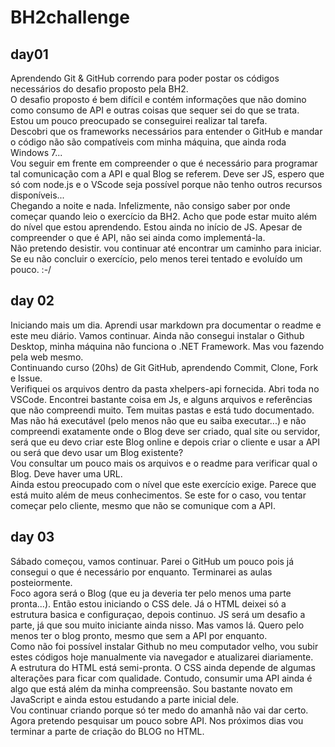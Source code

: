 # BH2challenge
## day01
    
Aprendendo Git & GitHub correndo para poder postar os códigos necessários do desafio proposto pela BH2.  
O desafio proposto é bem difícil e contém informações que não domino como consumo de API e outras coisas que sequer sei do que se trata.  
Estou um pouco preocupado se conseguirei realizar tal tarefa.  
Descobri que os frameworks necessários para entender o GitHub e mandar o código não são compatíveis com minha máquina, que ainda roda Windows 7...  
Vou seguir em frente em compreender o que é necessário para programar tal comunicação com a API e qual Blog se referem. Deve ser JS, espero que só com node.js e o VScode seja possível porque não tenho outros recursos disponíveis...  
Chegando a noite e nada. Infelizmente, não consigo saber por onde começar quando leio o exercício da BH2. Acho que pode estar muito além do nível que estou aprendendo. Estou ainda no início de JS. Apesar de compreender o que é API, não sei ainda como implementá-la.  
Não pretendo desistir. vou continuar até encontrar um caminho para iniciar. Se eu não concluir o exercício, pelo menos terei tentado e evoluído um pouco. :-/

## day 02

Iniciando mais um dia. Aprendi usar markdown pra documentar o readme e este meu diário. Vamos continuar. Ainda não consegui instalar o Github Desktop, minha máquina não funciona o .NET Framework. Mas vou fazendo pela web mesmo.  
Continuando curso (20hs) de Git GitHub, aprendendo Commit, Clone, Fork e Issue.  
Verifiquei os arquivos dentro da pasta xhelpers-api fornecida. Abri toda no VSCode. Encontrei bastante coisa em Js, e alguns arquivos e referências que não compreendi muito. Tem muitas pastas e está tudo documentado. Mas não há executável (pelo menos não que eu saiba executar...) e não compreendi exatamente onde o Blog deve ser criado, qual site ou servidor, será que eu devo criar este Blog online e depois criar o cliente e usar a API ou será que devo usar um Blog existente?  
Vou consultar um pouco mais os arquivos e o readme para verificar qual o Blog. Deve haver uma URL.  
Ainda estou preocupado com o nível que este exercício exige. Parece que está muito além de meus conhecimentos. Se este for o caso, vou tentar começar pelo cliente, mesmo que não se comunique com a API.  

## day 03

Sábado começou, vamos continuar. Parei o GitHub um pouco pois já consegui o que é necessário por enquanto. Terminarei as aulas posteiormente.  
Foco agora será o Blog (que eu ja deveria ter pelo menos uma parte pronta...). Então estou iniciando o CSS dele. Já o HTML deixei só a estrutura basica e configuraçao, depois continuo. JS será um desafio a parte, já que sou muito iniciante ainda nisso. Mas vamos lá. Quero pelo menos ter o blog pronto, mesmo que sem a API por enquanto.  
Como não foi possível instalar Github no meu computador velho, vou subir estes códigos hoje manualmente via navegador e atualizarei diariamente.  
A estrutura do HTML está semi-pronta. O CSS ainda depende de algumas alterações para ficar com qualidade. Contudo, consumir uma API ainda é algo que está além da minha compreensão. Sou bastante novato em JavaScript e ainda estou estudando a parte inicial dele.  
Vou continuar criando porque só ter medo do amanhã não vai dar certo.  
Agora pretendo pesquisar um pouco sobre API. Nos próximos dias vou terminar a parte de criação do BLOG no HTML.  

